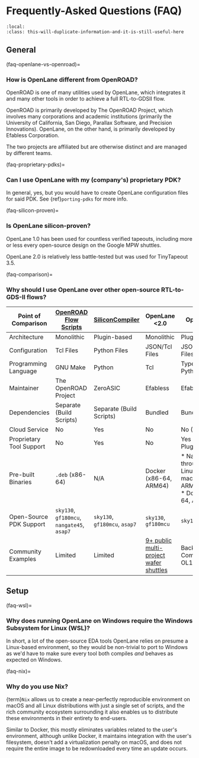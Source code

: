 # Frequently-Asked Questions (FAQ)

```{contents}
:local:
:class: this-will-duplicate-information-and-it-is-still-useful-here
```

## General

(faq-openlane-vs-openroad)=
### How is OpenLane different from OpenROAD?

OpenROAD is one of many utilities used by OpenLane, which integrates it and many other
tools in order to achieve a full RTL-to-GDSII flow.

OpenROAD is primarily developed by The OpenROAD Project, which involves many corporations and
academic institutions (primarily the University of California, San Diego, Parallax Software,
and Precision Innovations). OpenLane, on the other hand, is primarily developed by Efabless Corporation.

The two projects are affiliated but are otherwise distinct and are managed by different teams.

(faq-proprietary-pdks)=
### Can I use OpenLane with my (company's) proprietary PDK?

In general, yes, but you would have to create OpenLane configuration files for said PDK.
See {ref}`porting-pdks` for more info.

(faq-silicon-proven)=
### Is OpenLane silicon-proven?

OpenLane 1.0 has been used for countless verified tapeouts, including more or less every
open-source design on the Google MPW shuttles.

OpenLane 2.0 is relatively less battle-tested but was used for TinyTapeout 3.5.

(faq-comparison)=
### Why should I use OpenLane over other open-source RTL-to-GDS-II flows?

| Point of Comparison | [OpenROAD Flow Scripts](https://github.com/The-OpenROAD-Project/OpenROAD-Flow-Scripts) | [SiliconCompiler](https://github.com/siliconcompiler/siliconcompiler) | OpenLane <2.0 | OpenLane ≥2 |
| - | - | - | - | - |
| Architecture | Monolithic | Plugin-based | Monolithic | Plugin-based |
| Configuration | Tcl Files | Python Files | JSON/Tcl Files | JSON/Tcl/Python Files |
| Programming Language | GNU Make | Python | Tcl | Type-checked Python |
| Maintainer | The OpenROAD Project | ZeroASIC | Efabless | Efabless |
| Dependencies | Separate (Build Scripts) | Separate (Build Scripts) | Bundled | Bundled  |
| Cloud Service | No | Yes | No | No (Planned) |
| Proprietary Tool Support | No | Yes | No | Yes (with Plugins) | 
| Pre-built Binaries | `.deb` (x86-64) | N/A | Docker (x86-64, ARM64) | * Natively through [Nix](https://nixos.org): Linux and macOS (x86-64, ARM64) <br /> * Docker (x86-64, ARM64)|
| Open-Source PDK Support | `sky130`, `gf180mcu`, `nangate45`, `asap7`| `sky130`, `gf180mcu`, `asap7` | `sky130`, `gf180mcu` | `sky130`, `gf180mcu` |
| Community Examples | Limited | Limited | [9+ public multi-project wafer shuttles](https://platform.efabless.com/projects/public) | Backwards Compatible with OL1 Examples |

## Setup

(faq-wsl)=
### Why does running OpenLane on Windows require the Windows Subsystem for Linux (WSL)?

In short, a lot of the open-source EDA tools OpenLane relies on presume a Linux-based
environment, so they would be non-trivial to port to Windows as we'd have to make sure
every tool both compiles *and* behaves as expected on Windows. 

(faq-nix)=
### Why do you use Nix?

{term}`Nix` allows us to create a near-perfectly reproducible environment on macOS and all
Linux distributions with just a single set of scripts, and the rich community ecosystem
surrounding it also enables us to distribute these environments in their entirety to
end-users.

Similar to Docker, this mostly eliminates variables related to the user's environment,
although unlike Docker, it maintains integration with the user's filesystem, doesn't
add a virtualization penalty on macOS, and does not require the entire image to be
redownloaded every time an update occurs.
